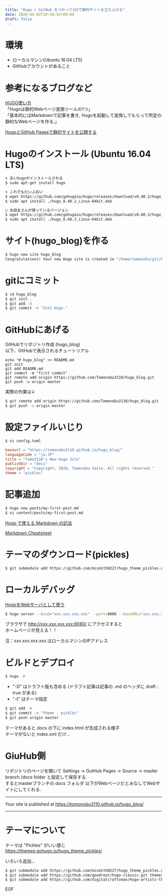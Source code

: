 ```yaml
---
title: "Hugo + GitHub をつかって3分で静的サイトを立ち上げる"
date: 2020-04-02T10:58:52+09:00
draft: false
---
```

# 環境

* ローカルマシン(Ubuntu 16.04 LTS)
* GitHubアカウントがあること

# 参考になるブログなど

[HUGO使い方](https://wiki.browniealice.net/technote/hugo/how_to_use_hugo/)  
「Hugoは静的Webページ変換ツールの1つ」  
「基本的にはMarkdownで記事を書き, Hugoを起動して変換してもらって所定の静的なWebページを作る.」

[HugoとGitHub Pagesで静的サイトを公開する](https://qiita.com/satzz/items/e24bd703fc04fb45f7ef)

# Hugoのインストール (Ubuntu 16.04 LTS)

```bash
× 古いhugoがインストールされる
$ sudo apt-get install hugo 
```

```bash
× これでもだいぶ古い
$ wget https://github.com/gohugoio/hugo/releases/download/v0.40.2/hugo_0.40.2_Linux-64bit.deb
$ sudo apt install ./hugo_0.40.2_Linux-64bit.deb
```

```bash
○ 太田まさんが使っているバージョン
$ wget https://github.com/gohugoio/hugo/releases/download/v0.68.3/hugo_0.68.3_Linux-64bit.deb
$ sudo apt install ./hugo_0.68.3_Linux-64bit.deb
```

# サイト(hugo_blog)を作る

```bash
$ hugo new site hugo_blog
Congratulations! Your new Hugo site is created in "/home/tomonobu/git/hugo_blog".
```

# gitにコミット

```bash
$ cd hugo_blog
$ git init .
$ git add -A
$ git commit -m "Init Hugo."
```

# GitHubにあげる

GitHubでリポジトリ作成 (hugo_blog)  
以下、GitHubで表示されるチュートリアル

```none
echo "# hugo_blog" >> README.md  
git init  
git add README.md  
git commit -m "first commit"  
git remote add origin https://github.com/Tomonobu3110/hugo_blog.git  
git push -u origin master  
```

実際の作業は↓

```bash
$ git remote add origin https://github.com/Tomonobu3110/hugo_blog.git
$ git push -u origin master
```

# 設定ファイルいじり

```bash
$ vi config.toml
```

```config.toml
baseurl = "https://tomonobu3110.github.io/hugo_blog/"
languageCode = "ja-JP"
title = "Tomo3110's New Hugo Site"
publishDir = "docs"
copyright = "Copyright; 2020, Tomonobu Saito. All rights reserved."
theme = "pickles"
```

# 記事追加

```bash
$ hugo new posts/my-first-post.md
$ vi content/posts/my-first-post.md
```

[Hugo で使える Markdown の記法](https://k-kaz-git.github.io/post/hugo-markdown/)

[Markdown Cheatsheet](https://github.com/adam-p/markdown-here/wiki/Markdown-Cheatsheet)

# テーマのダウンロード(pickles)

```bash
$ git submodule add https://github.com/mismith0227/hugo_theme_pickles.git themes/pickles
```

# ローカルデバッグ

[HugoをWebサーバとして使う](https://wave.hatenablog.com/entry/2016/05/12/074500)

```bash
$ hugo server --bind="xxx.xxx.xxx.xxx" --port=8080 --baseURL="xxx.xxx.xxx.xxx"
```

ブラウザで http://xxx.xxx.xxx.xxx:8080/ にアクセスすると  
ホームページが見える！！

注：xxx.xxx.xxx.xxx はローカルマシンのIPアドレス

# ビルドとデプロイ

```bash
$ hugo -D
```

* "-D" はドラフト版も含める (ドラフト記事は記事の .md のヘッダに draft : true がある)
* "-t" はテーマ指定

```bash
$ git add -A
$ git commit -m "theme : pickles"
$ git push origin master
```

テーマがあると docs の下に index.html が生成される様子  
テーマがないと index.xml だけ...

# GiuHub側

リポジトリのページを開いて Settings -> GutHub Pages -> Source -> master branch /docs folder と設定して保存する.  
するとmasterブランチの docs フォルダ 以下がWebページだとみなしてWebサイトにしてくれる.

-----

Your site is published at https://tomonobu3110.github.io/hugo_blog/

-----

# テーマについて

テーマは "Pickles" がいい感じ  
https://themes.gohugo.io/hugo_theme_pickles/

いろいろ追加...

```bash
$ git submodule add https://github.com/mismith0227/hugo_theme_pickles.git themes/pickles
$ git submodule add https://github.com/goodroot/hugo-classic.git themes/hugo-classic
$ git submodule add https://github.com/digitalcraftsman/hugo-artists-theme themes/hugo-artists-theme
```

EOF

